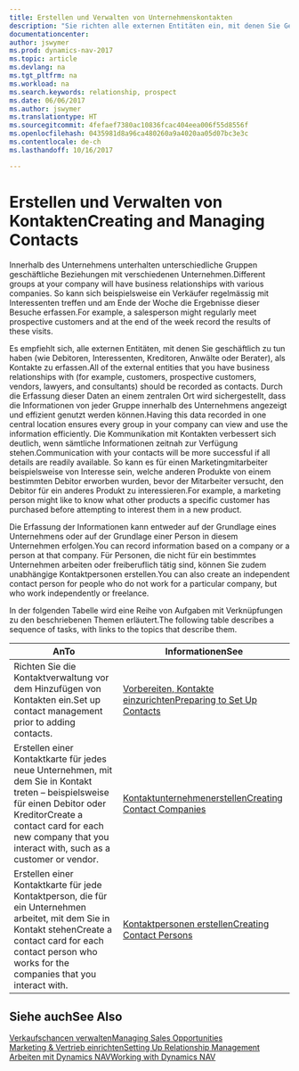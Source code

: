 ```yaml
---
title: Erstellen und Verwalten von Unternehmenskontakten
description: "Sie richten alle externen Entitäten ein, mit denen Sie Geschäftsbeziehungen haben (wie Debitoren, Interessenten, Kreditoren und Berater)."
documentationcenter: 
author: jswymer
ms.prod: dynamics-nav-2017
ms.topic: article
ms.devlang: na
ms.tgt_pltfrm: na
ms.workload: na
ms.search.keywords: relationship, prospect
ms.date: 06/06/2017
ms.author: jswymer
ms.translationtype: HT
ms.sourcegitcommit: 4fefaef7380ac10836fcac404eea006f55d8556f
ms.openlocfilehash: 0435981d8a96ca480260a9a4020aa05d07bc3e3c
ms.contentlocale: de-ch
ms.lasthandoff: 10/16/2017

---
```

# <a name="creating-and-managing-contacts"></a><span data-ttu-id="99db0-103">Erstellen und Verwalten von Kontakten</span><span class="sxs-lookup"><span data-stu-id="99db0-103">Creating and Managing Contacts</span></span>
<span data-ttu-id="99db0-104">Innerhalb des Unternehmens unterhalten unterschiedliche Gruppen geschäftliche Beziehungen mit verschiedenen Unternehmen.</span><span class="sxs-lookup"><span data-stu-id="99db0-104">Different groups at your company will have business relationships with various companies.</span></span> <span data-ttu-id="99db0-105">So kann sich beispielsweise ein Verkäufer regelmässig mit Interessenten treffen und am Ende der Woche die Ergebnisse dieser Besuche erfassen.</span><span class="sxs-lookup"><span data-stu-id="99db0-105">For example, a salesperson might regularly meet prospective customers and at the end of the week record the results of these visits.</span></span>

<span data-ttu-id="99db0-106">Es empfiehlt sich, alle externen Entitäten, mit denen Sie geschäftlich zu tun haben (wie Debitoren, Interessenten, Kreditoren, Anwälte oder Berater), als Kontakte zu erfassen.</span><span class="sxs-lookup"><span data-stu-id="99db0-106">All of the external entities that you have business relationships with (for example, customers, prospective customers, vendors, lawyers, and consultants) should be recorded as contacts.</span></span> <span data-ttu-id="99db0-107">Durch die Erfassung dieser Daten an einem zentralen Ort wird sichergestellt, dass die Informationen von jeder Gruppe innerhalb des Unternehmens angezeigt und effizient genutzt werden können.</span><span class="sxs-lookup"><span data-stu-id="99db0-107">Having this data recorded in one central location ensures every group in your company can view and use the information efficiently.</span></span> <span data-ttu-id="99db0-108">Die Kommunikation mit Kontakten verbessert sich deutlich, wenn sämtliche Informationen zeitnah zur Verfügung stehen.</span><span class="sxs-lookup"><span data-stu-id="99db0-108">Communication with your contacts will be more successful if all details are readily available.</span></span> <span data-ttu-id="99db0-109">So kann es für einen Marketingmitarbeiter beispielsweise von Interesse sein, welche anderen Produkte von einem bestimmten Debitor erworben wurden, bevor der Mitarbeiter versucht, den Debitor für ein anderes Produkt zu interessieren.</span><span class="sxs-lookup"><span data-stu-id="99db0-109">For example, a marketing person might like to know what other products a specific customer has purchased before attempting to interest them in a new product.</span></span>

<span data-ttu-id="99db0-110">Die Erfassung der Informationen kann entweder auf der Grundlage eines Unternehmens oder auf der Grundlage einer Person in diesem Unternehmen erfolgen.</span><span class="sxs-lookup"><span data-stu-id="99db0-110">You can record information based on a company or a person at that company.</span></span> <span data-ttu-id="99db0-111">Für Personen, die nicht für ein bestimmtes Unternehmen arbeiten oder freiberuflich tätig sind, können Sie zudem unabhängige Kontaktpersonen erstellen.</span><span class="sxs-lookup"><span data-stu-id="99db0-111">You can also create an independent contact person for people who do not work for a particular company, but who work independently or freelance.</span></span>

<span data-ttu-id="99db0-112">In der folgenden Tabelle wird eine Reihe von Aufgaben mit Verknüpfungen zu den beschriebenen Themen erläutert.</span><span class="sxs-lookup"><span data-stu-id="99db0-112">The following table describes a sequence of tasks, with links to the topics that describe them.</span></span> 

| <span data-ttu-id="99db0-113">An</span><span class="sxs-lookup"><span data-stu-id="99db0-113">To</span></span> | <span data-ttu-id="99db0-114">Informationen</span><span class="sxs-lookup"><span data-stu-id="99db0-114">See</span></span> |
| --- | --- |
| <span data-ttu-id="99db0-115">Richten Sie die Kontaktverwaltung vor dem Hinzufügen von Kontakten ein.</span><span class="sxs-lookup"><span data-stu-id="99db0-115">Set up contact management prior to adding contacts.</span></span> |[<span data-ttu-id="99db0-116">Vorbereiten, Kontakte einzurichten</span><span class="sxs-lookup"><span data-stu-id="99db0-116">Preparing to Set Up Contacts</span></span>](marketing-setup-contacts.md) |
| <span data-ttu-id="99db0-117">Erstellen einer Kontaktkarte für jedes neue Unternehmen, mit dem Sie in Kontakt treten – beispielsweise für einen Debitor oder Kreditor</span><span class="sxs-lookup"><span data-stu-id="99db0-117">Create a contact card for each new company that you interact with, such as a customer or vendor.</span></span> |[<span data-ttu-id="99db0-118">Kontaktunternehmenerstellen</span><span class="sxs-lookup"><span data-stu-id="99db0-118">Creating Contact Companies</span></span>](marketing-create-contact-companies.md) |
| <span data-ttu-id="99db0-119">Erstellen einer Kontaktkarte für jede Kontaktperson, die für ein Unternehmen arbeitet, mit dem Sie in Kontakt stehen</span><span class="sxs-lookup"><span data-stu-id="99db0-119">Create a contact card for each contact person who works for the companies that you interact with.</span></span> |[<span data-ttu-id="99db0-120">Kontaktpersonen erstellen</span><span class="sxs-lookup"><span data-stu-id="99db0-120">Creating Contact Persons</span></span>](marketing-create-contact-persons.md) |

## <a name="see-also"></a><span data-ttu-id="99db0-121">Siehe auch</span><span class="sxs-lookup"><span data-stu-id="99db0-121">See Also</span></span>
[<span data-ttu-id="99db0-122">Verkaufschancen verwalten</span><span class="sxs-lookup"><span data-stu-id="99db0-122">Managing Sales Opportunities</span></span>](marketing-manage-sales-opportunities.md)  
[<span data-ttu-id="99db0-123">Marketing & Vertrieb einrichten</span><span class="sxs-lookup"><span data-stu-id="99db0-123">Setting Up Relationship Management</span></span>](marketing-setup-marketing.md)  
[<span data-ttu-id="99db0-124">Arbeiten mit Dynamics NAV</span><span class="sxs-lookup"><span data-stu-id="99db0-124">Working with Dynamics NAV</span></span>](ui-work-product.md)  

